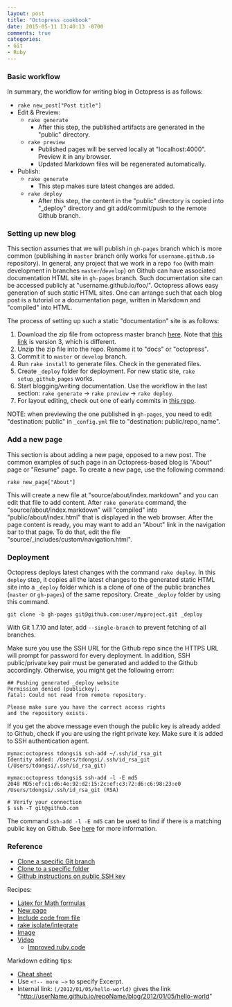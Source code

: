 ```yaml
---
layout: post
title: "Octopress cookbook"
date: 2015-05-11 13:40:13 -0700
comments: true
categories: 
- Git
- Ruby
---
```


### Basic workflow

In summary, the workflow for writing blog in Octopress is as follows:

* `rake new_post["Post title"]`
* Edit & Preview:
  * `rake generate`
    * After this step, the published artifacts are generated in the "public" directory.
  * `rake preview`
    * Published pages will be served locally at "localhost:4000". Preview it in any browser.
    * Updated Markdown files will be regenerated automatically.
* Publish:
  * `rake generate`
    * This step makes sure latest changes are added.
  * `rake deploy`
    * After this step, the content in the "public" directory is copied into "_deploy" directory and git add/commit/push to the remote Github branch.

### Setting up new blog

This section assumes that we will publish in `gh-pages` branch which is more common (publishing in `master` branch only works for `username.github.io` repository).
In general, any project that we work in a repo `foo` (with main development in branches `master`/`develop`) on Github can have associated documentation HTML site in `gh-pages` branch.
Such documentation site can be accessed publicly at "username.github.io/foo/".
Octopress allows easy generation of such static HTML sites.
One can arrange such that each blog post is a tutorial or a documentation page, written in Markdown and "compiled" into HTML.

The process of setting up such a static "documentation" site is as follows:

1. Download the zip file from octopress master branch [here](https://github.com/imathis/octopress). Note that [this link](https://github.com/octopress/octopress) is version 3, which is different.
1. Unzip the zip file into the repo. Rename it to "docs" or "octopress".
1. Commit it to `master` or `develop` branch.
1. Run `rake install` to generate files. Check in the generated files.
1. Create `_deploy` folder for deployment. For new static site, `rake setup_github_pages` works.
1. Start blogging/writing documentation. Use the workflow in the last section: `rake generate` -> `rake preview` -> `rake deploy`.
1. For layout editing, check out one of early commits in [this repo](https://github.com/tdongsi/javascript).

NOTE: when previewing the one published in `gh-pages`, you need to edit "destination: public" in `_config.yml` file to "destination: public/repo_name".

### Add a new page

This section is about adding a new page, opposed to a new post.
The common examples of such page in an Octopress-based blog is "About" page or "Resume" page.
To create a new page, use the following command:

```
rake new_page["About"]
```

This will create a new file at "source/about/index.markdown" and you can edit that file to add content.
After `rake generate` command, the "source/about/index.markdown" will "compiled" into "public/about/index.html" that is displayed in the web browser.
After the page content is ready, you may want to add an "About" link in the navigation bar to that page. 
To do that, edit the file "source/_includes/custom/navigation.html".

### Deployment

Octopress deploys latest changes with the command `rake deploy`. 
In this `deploy` step, it copies all the latest changes to the generated static HTML site into a `_deploy` folder which is a clone of one of the public branches (`master` or `gh-pages`) of the same repository.
Create `_deploy` folder by using this command.

``` plain Creating _deploy folder for an on-going blog
git clone -b gh-pages git@github.com:user/myproject.git _deploy
```

With Git 1.7.10 and later, add `--single-branch` to prevent fetching of all branches.

Make sure you use the SSH URL for the Github repo since the HTTPS URL will prompt for password for every deployment.
In addition, SSH public/private key pair must be generated and added to the Github accordingly. 
Otherwise, you might get the following errorr:

``` plain Common public key error
## Pushing generated _deploy website
Permission denied (publickey).
fatal: Could not read from remote repository.

Please make sure you have the correct access rights
and the repository exists.
```

If you get the above message even though the public key is already added to Github, check if you are using the right private key.
Make sure it is added to SSH authentication agent.

``` plain Adding SSH identity file
mymac:octopress tdongsi$ ssh-add ~/.ssh/id_rsa_git
Identity added: /Users/tdongsi/.ssh/id_rsa_git (/Users/tdongsi/.ssh/id_rsa_git)

mymac:octopress tdongsi$ ssh-add -l -E md5
2048 MD5:ef:c1:d6:4e:92:d2:15:2c:ef:c3:72:d6:c6:98:23:e0 /Users/tdongsi/.ssh/id_rsa_git (RSA)

# Verify your connection
$ ssh -T git@github.com
```

The command `ssh-add -l -E md5` can be used to find if there is a matching public key on Github.
See [here](https://help.github.com/articles/error-permission-denied-publickey/) for more information.

### Reference

* [Clone a specific Git branch](http://stackoverflow.com/questions/1911109/how-to-clone-a-specific-git-branch)
* [Clone to a specific folder](http://stackoverflow.com/questions/651038/how-do-you-clone-a-git-repository-into-a-specific-folder)
* [Github instructions on public SSH key](https://help.github.com/articles/error-permission-denied-publickey/)

Recipes:

* [Latex for Math formulas](http://blog.zhengdong.me/2012/12/19/latex-math-in-octopress/)
* [New page](http://gangmax.me/blog/2012/05/04/add-about-page-in-octopress/)
* [Include code from file](http://octopress.org/docs/plugins/include-code/)
* [rake isolate/integrate](https://blog.pixelingene.com/2011/09/tips-for-speeding-up-octopress-site-generation/)
* [Image](http://octopress.org/docs/plugins/image-tag/)
* [Video](https://github.com/optikfluffel/octopress-responsive-video-embed)
  * [Improved ruby code](https://gist.github.com/jamieowen)

Markdown editing tips:

* [Cheat sheet](https://github.com/adam-p/markdown-here/wiki/Markdown-Cheatsheet)
* Use  `<!-- more —>` to specify Excerpt.
* Internal link: `(/2012/01/05/hello-world)` gives the link "http://userName.github.io/repoName/blog/2012/01/05/hello-world"
